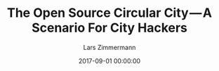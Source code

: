 ---
title: "The Open Source Circular City — A Scenario For City Hackers"
caption: >-
  A hacker needs to have an idea where he/she wants to go.
thumbnail: uploads/circular-city.jpg
author: Lars Zimmermann
authorthumb: uploads/lars_zimmerman_thumb.jpg
date: 2017-09-01 00:00:00
date-text: Sep 1
link: https://blog.fab.city/the-open-source-circular-city-a-scenario-for-city-hackers-61f15221ba0b
---